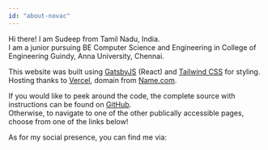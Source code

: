 ```yaml
---
id: "about-novac"
---
```

Hi there! I am Sudeep from Tamil Nadu, India.
<br />I am a junior pursuing BE Computer Science and Engineering in College of Engineering Guindy, Anna University, Chennai.

This website was built using [GatsbyJS](https://www.gatsbyjs.org/) (React) and [Tailwind CSS](https://tailwindcss.com/) for styling.  
Hosting thanks to [Vercel](https://www.vercel.com/), domain from [Name.com](https://name.com/).

If you would like to peek around the code, the complete source with instructions can be found on [GitHub](https://github.com/Novatorem/Website).  
Otherwise, to navigate to one of the other publically accessible pages, choose from one of the links below!

<!--<table width="80%" margin-top="-50px" margin-left="-20px"> 
  <tr>
  <td width="20%">

<a><p align="center">
[Terminal](https://novac.dev/x/intro)‌‌
</p>
  </td>
  <td width="20%">

<a><p align="center">
[Mandala](https://novac.dev/x/mandala)‌‌
</p>
  </td>
    <td width="20%">

<a><p align="center">
[Conquer](https://novac.dev/x/ADC)‌‌
</p>
  </td>
    <td width="20%">

<a><p align="center">
[Home](https://novac.dev/x/home)
</p>
  </td>
    <td width="20%">

<a><p align="center">
[404](https://novac.dev/404)‌‌
</p>
  </td>
  </table>!-->

As for my social presence, you can find me via: